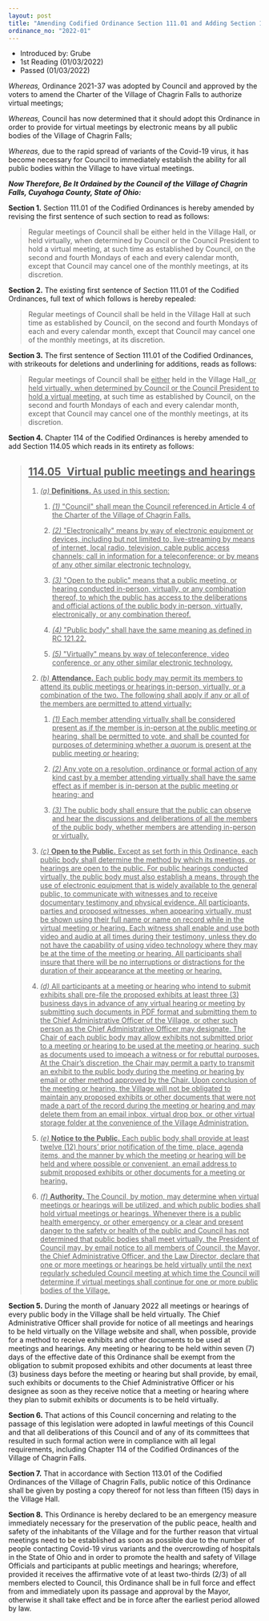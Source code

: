 ```yaml
---
layout: post
title: "Amending Codified Ordinance Section 111.01 and Adding Section 114.05 to Chapter 114 of the Codified Ordinances and Declaring an Emergency"
ordinance_no: "2022-01"
---
```


- Introduced by: Grube
- 1st Reading (01/03/2022)
- Passed (01/03/2022)

_Whereas,_ Ordinance 2021-37 was adopted by Council and approved by the voters to
amend the Charter of the Village of Chagrin Falls to authorize virtual meetings;

_Whereas,_ Council has now determined that it should adopt this Ordinance in order
to provide for virtual meetings by electronic means by all public bodies of the
Village of Chagrin Falls;

_Whereas,_ due to the rapid spread of variants of the Covid-19 virus, it has
become necessary for Council to immediately establish the ability for all public
bodies within the Village to have virtual meetings.

**_Now Therefore, Be It Ordained by the Council of the Village of Chagrin Falls,
Cuyahoga County, State of Ohio:_**

**Section 1.** Section 111.01 of the Codified Ordinances is hereby amended by
revising the first sentence of such section to read as follows:

> Regular meetings of Council shall be either held in the Village Hall, or held
> virtually, when determined by Council or the Council President to hold a
> virtual meeting, at such time as established by Council, on the second and
> fourth Mondays of each and every calendar month, except that Council may
> cancel one of the monthly meetings, at its discretion.

**Section 2.** The existing first sentence of Section 111.01 of the Codified
Ordinances, full text of which follows is hereby repealed:

> Regular meetings of Council shall be held in the Village Hall at such time as
> established by Council, on the second and fourth Mondays of each and every
> calendar month, except that Council may cancel one of the monthly meetings, at
> its discretion.

**Section 3.** The first sentence of Section 111.01 of the Codified Ordinances,
with strikeouts for deletions and underlining for additions, reads as follows:

> Regular meetings of Council shall be <ins>either</ins> held in the Village
> Hall<ins>, or held virtually, when determined by Council or the Council
> President to hold a virtual meeting,</ins> at such time as established by
> Council, on the second and fourth Mondays of each and every calendar month,
> except that Council may cancel one of the monthly meetings, at its discretion.

**Section 4.** Chapter 114 of the Codified Ordinances is hereby amended to add
Section 114.05 which reads in its entirety as follows:

> ## <ins>114.05   Virtual public meetings and hearings</ins>
> 
> 1. <ins>_(a)_ **Definitions.** As used in this section:</ins>
> 
>     1. <ins>_(1)_ "Council" shall mean the Council referenced.in Article 4 of
>     the Charter of the Village of Chagrin Falls.</ins>
> 
>     2. <ins>_(2)_ "Electronically" means by way of electronic equipment or
>     devices, including but not limited to, live-streaming by means of
>     internet, local radio, television, cable public access channels; call in
>     information for a teleconference; or by means of any other similar
>     electronic technology.</ins>
> 
>     3. <ins>_(3)_ "Open to the public" means that a public meeting, or hearing
>     conducted in-person, virtually, or any combination thereof, to which the
>     public has access to the deliberations and official actions of the public
>     body in-person, virtually, electronically, or any combination
>     thereof.</ins>
> 
>     4. <ins>_(4)_ "Public body" shall have the same meaning as defined in RC
>     121.22.</ins>
> 
>     5. <ins>_(5)_ "Virtually" means by way of teleconference, video
>     conference, or any other similar electronic technology.</ins>
> 
> 2. <ins>_(b)_ **Attendance.** Each public body may permit its members to
> attend its public meetings or hearings in-person, virtually, or a combination
> of the two. The following shall apply if any or all of the members are
> permitted to attend virtually:</ins>
> 
>     1. <ins>_(1)_ Each member attending virtually shall be considered present
>     as if the member is in-person at the public meeting or hearing, shall be
>     permitted to vote, and shall be counted for purposes of determining
>     whether a quorum is present at the public meeting or hearing;</ins>
> 
>     2. <ins>_(2)_ Any vote on a resolution, ordinance or formal action of any
>     kind cast by a member attending virtually shall have the same effect as if
>     member is in-person at the public meeting or hearing; and</ins>
> 
>     3. <ins>_(3)_ The public body shall ensure that the public can observe and
>     hear the discussions and deliberations of all the members of the public
>     body, whether members are attending in-person or virtually.</ins>
> 
> 3. <ins>_(c)_ **Open to the Public.** Except as set forth in this Ordinance,
> each public body shall determine the method by which its meetings, or hearings
> are open to the public. For public hearings conducted virtually, the public
> body must also establish a means, through the use of electronic equipment that
> is widely available to the general public, to communicate with witnesses and
> to receive documentary testimony and physical evidence. All participants,
> parties and proposed witnesses, when appearing virtually, must be shown using
> their full name or name on record while in the virtual meeting or hearing.
> Each witness shall enable and use both video and audio at all times during
> their testimony, unless they do not have the capability of using video
> technology where they may be at the time of the meeting or hearing. All
> participants shall insure that there will be no interruptions or distractions
> for the duration of their appearance at the meeting or hearing.</ins>
> 
> 4. <ins>_(d)_ All participants at a meeting or hearing who intend to submit
> exhibits shall pre-file the proposed exhibits at least three (3) business days
> in advance of any virtual hearing or meeting by submitting such documents in
> PDF format and submitting them to the Chief Administrative Officer of the
> Village, or other such person as the Chief Administrative Officer may
> designate. The Chair of each public body may allow exhibits not submitted
> prior to a meeting or hearing to be used at the meeting or hearing, such as
> documents used to impeach a witness or for rebuttal purposes. At the Chair’s
> discretion, the Chair may permit a party to transmit an exhibit to the public
> body during the meeting or hearing by email or other method approved by the
> Chair. Upon conclusion of the meeting or hearing, the Village will not be
> obligated to maintain any proposed exhibits or other documents that were not
> made a part of the record during the meeting or hearing and may delete them
> from an email inbox, virtual drop box, or other virtual storage folder at the
> convenience of the Village Administration.</ins>
> 
> 5. <ins>_(e)_ **Notice to the Public.** Each public body shall provide at
> least twelve (12) hours’ prior notification of the time, place, agenda items,
> and the manner by which the meeting or hearing will be held and where possible
> or convenient, an email address to submit proposed exhibits or other documents
> for a meeting or hearing.</ins>
> 
> 6. <ins>_(f)_ **Authority.** The Council, by motion, may determine when
> virtual meetings or hearings will be utilized, and which public bodies shall
> hold virtual meetings or hearings. Whenever there is a public health
> emergency, or other emergency or a clear and present danger to the safety or
> health of the public and Council has not determined that public bodies shall
> meet virtually, the President of Council may, by email notice to all members
> of Council, the Mayor, the Chief Administrative Officer, and the Law Director,
> declare that one or more meetings or hearings be held virtually until the next
> regularly scheduled Council meeting at which time the Council will determine
> if virtual meetings shall continue for one or more public bodies of the
> Village.</ins>

**Section 5.** During the month of January 2022 all meetings or hearings of
every public body in the Village shall be held virtually. The Chief
Administrative Officer shall provide for notice of all meetings and hearings to
be held virtually on the Village website and shall, when possible, provide for a
method to receive exhibits and other documents to be used at meetings and
hearings. Any meeting or hearing to be held within seven (7) days of the
effective date of this Ordinance shall be exempt from the obligation to submit
proposed exhibits and other documents at least three (3) business days before
the meeting or hearing but shall provide, by email, such exhibits or documents
to the Chief Administrative Officer or his designee as soon as they receive
notice that a meeting or hearing where they plan to submit exhibits or documents
is to be held virtually.

**Section 6.** That actions of this Council concerning and relating to the
passage of this legislation were adopted in lawful meetings of this Council and
that all deliberations of this Council and of any of its committees that
resulted in such formal action were in compliance with all legal requirements,
including Chapter 114 of the Codified Ordinances of the Village of Chagrin
Falls.

**Section 7.** That in accordance with Section 113.01 of the Codified Ordinances
of the Village of Chagrin Falls, public notice of this Ordinance shall be given
by posting a copy thereof for not less than fifteen (15) days in the Village
Hall.

**Section 8.** This Ordinance is hereby declared to be an emergency measure
immediately necessary for the preservation of the public peace, health and
safety of the inhabitants of the Village and for the further reason that virtual
meetings need to be established as soon as possible due to the number of people
contacting Covid-19 virus variants and the overcrowding of hospitals in the
State of Ohio and in order to promote the health and safety of Village Officials
and participants at public meetings and hearings; wherefore, provided it
receives the affirmative vote of at least two-thirds (2/3) of all members
elected to Council, this Ordinance shall be in full force and effect from and
immediately upon its passage and approval by the Mayor, otherwise it shall take
effect and be in force after the earliest period allowed by law.
